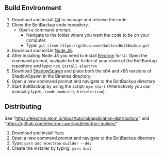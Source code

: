 ## Build Environment

1. Download and install [Git](https://git-scm.com/) to manage and retrieve the code.
2. Clone the BoltBackup code repository.
   * Open a command prompt.
	 * Navigate to the folder where you want the code to be on your computer.
	 * Type: `git clone https://github.com/dbolton/BoltBackup.git`
2. Download and install [Node.JS](https://nodejs.org/).
3. After installing Node.JS you need to install [Electron](https://electron.atom.io/) for UI. Open the command prompt, navigate to the folder of your clone of the BoltBackup repository and type: `npm install electron`
4. Download [ShadowSpawn](https://github.com/candera/shadowspawn/downloads) and place both the x64 and x86 versions of ShadowSpawn in the Binaries directory.
5. Open a new command prompt and navigate to the BoltBackup directory
6. Start BoltBackup by using the script: `npm start` (Alternatively you can manually type: `.\node_modules\.bin\electron`).


## Distributing

See "https://electron.atom.io/docs/tutorial/application-distribution/" and "https://github.com/electron-userland/electron-builder/"

1. Download and install [Yarn](https://yarnpkg.com/en/docs/install#windows-tab)
2. Open a new command prompt and navigate to the BoltBackup directory
3. Type: `yarn add electron-builder --dev`
4. Create the installer by typing: `yarn dist`


